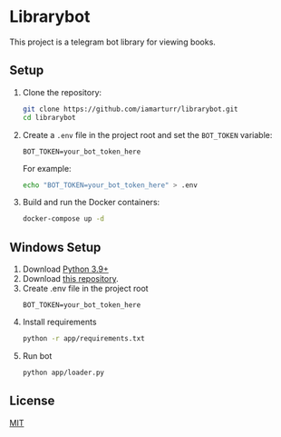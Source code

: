 # Librarybot

This project is a telegram bot library for viewing books.

## Setup

1. Clone the repository:

    ```bash
    git clone https://github.com/iamarturr/librarybot.git
    cd librarybot
    ```

2. Create a `.env` file in the project root and set the `BOT_TOKEN` variable:

    ```plaintext
    BOT_TOKEN=your_bot_token_here
    ```
    For example:
    ```bash
    echo "BOT_TOKEN=your_bot_token_here" > .env
    ```

3. Build and run the Docker containers:

    ```bash
    docker-compose up -d
    ```
## Windows Setup

1. Download [Python 3.9+](https://www.python.org/downloads/release/python-390/)
2. Download [this repository](https://github.com/iamarturr/librarybot).
3. Create .env file in the project root
   ```plaintext
   BOT_TOKEN=your_bot_token_here
   ```
5. Install requirements
    ```bash
    python -r app/requirements.txt
    ```
6. Run bot
    ```bash
    python app/loader.py
    ```
## License

[MIT](LICENSE)
